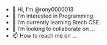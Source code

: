 - 👋 Hi, I’m @rony0000013
- 👀 I’m interested in Programming.
- 🌱 I’m currently learning Btech CSE.
- 💞️ I’m looking to collaborate on ...
- 📫 How to reach me on ...

<!---
rony0000013/rony0000013 is a ✨ special ✨ repository because its `README.md` (this file) appears on your GitHub profile.
You can click the Preview link to take a look at your changes.
--->
